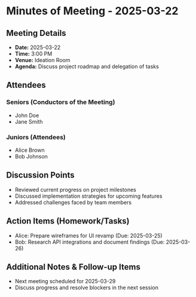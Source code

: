 # Minutes of Meeting - 2025-03-22

## Meeting Details
- **Date:** 2025-03-22
- **Time:** 3:00 PM
- **Venue:** Ideation Room
- **Agenda:** Discuss project roadmap and delegation of tasks

## Attendees
### Seniors (Conductors of the Meeting)
- John Doe
- Jane Smith

### Juniors (Attendees)
- Alice Brown
- Bob Johnson

## Discussion Points
- Reviewed current progress on project milestones
- Discussed implementation strategies for upcoming features
- Addressed challenges faced by team members

## Action Items (Homework/Tasks)
- Alice: Prepare wireframes for UI revamp (Due: 2025-03-25)
- Bob: Research API integrations and document findings (Due: 2025-03-26)

## Additional Notes & Follow-up Items
- Next meeting scheduled for 2025-03-29
- Discuss progress and resolve blockers in the next session
